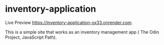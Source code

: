 # inventory-application

Live Preview https://inventory-application-ox33.onrender.com.

This is a simple site that works as an inventory management app ( The Odin Project, JavaScript Path).
